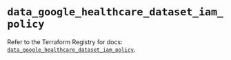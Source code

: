 # `data_google_healthcare_dataset_iam_policy`

Refer to the Terraform Registry for docs: [`data_google_healthcare_dataset_iam_policy`](https://registry.terraform.io/providers/hashicorp/google/6.34.0/docs/data-sources/healthcare_dataset_iam_policy).
